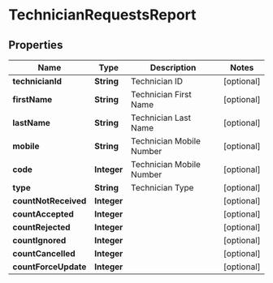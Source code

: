 
# TechnicianRequestsReport

## Properties
Name | Type | Description | Notes
------------ | ------------- | ------------- | -------------
**technicianId** | **String** | Technician ID |  [optional]
**firstName** | **String** | Technician First Name |  [optional]
**lastName** | **String** | Technician Last Name |  [optional]
**mobile** | **String** | Technician Mobile Number |  [optional]
**code** | **Integer** | Technician Mobile Number |  [optional]
**type** | **String** | Technician Type |  [optional]
**countNotReceived** | **Integer** |  |  [optional]
**countAccepted** | **Integer** |  |  [optional]
**countRejected** | **Integer** |  |  [optional]
**countIgnored** | **Integer** |  |  [optional]
**countCancelled** | **Integer** |  |  [optional]
**countForceUpdate** | **Integer** |  |  [optional]



